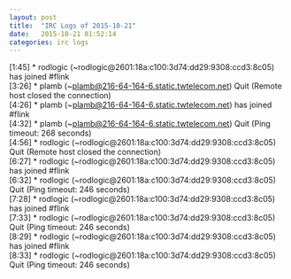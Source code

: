 ```yaml
---
layout: post
title:  "IRC Logs of 2015-10-21"
date:   2015-10-21 01:52:14
categories: irc logs
---
```

<span class="irc-date">[1:45]</span> <span class="irc-green">* rodlogic (~rodlogic@2601:18a:c100:3d74:dd29:9308:ccd3:8c05) has joined #flink</span><br />
<span class="irc-date">[3:26]</span> <span class="irc-navy">* plamb (~plamb@216-64-164-6.static.twtelecom.net) Quit (Remote host closed the connection)</span><br />
<span class="irc-date">[4:26]</span> <span class="irc-green">* plamb (~plamb@216-64-164-6.static.twtelecom.net) has joined #flink</span><br />
<span class="irc-date">[4:32]</span> <span class="irc-navy">* plamb (~plamb@216-64-164-6.static.twtelecom.net) Quit (Ping timeout: 268 seconds)</span><br />
<span class="irc-date">[4:56]</span> <span class="irc-navy">* rodlogic (~rodlogic@2601:18a:c100:3d74:dd29:9308:ccd3:8c05) Quit (Remote host closed the connection)</span><br />
<span class="irc-date">[6:27]</span> <span class="irc-green">* rodlogic (~rodlogic@2601:18a:c100:3d74:dd29:9308:ccd3:8c05) has joined #flink</span><br />
<span class="irc-date">[6:32]</span> <span class="irc-navy">* rodlogic (~rodlogic@2601:18a:c100:3d74:dd29:9308:ccd3:8c05) Quit (Ping timeout: 246 seconds)</span><br />
<span class="irc-date">[7:28]</span> <span class="irc-green">* rodlogic (~rodlogic@2601:18a:c100:3d74:dd29:9308:ccd3:8c05) has joined #flink</span><br />
<span class="irc-date">[7:33]</span> <span class="irc-navy">* rodlogic (~rodlogic@2601:18a:c100:3d74:dd29:9308:ccd3:8c05) Quit (Ping timeout: 246 seconds)</span><br />
<span class="irc-date">[8:29]</span> <span class="irc-green">* rodlogic (~rodlogic@2601:18a:c100:3d74:dd29:9308:ccd3:8c05) has joined #flink</span><br />
<span class="irc-date">[8:33]</span> <span class="irc-navy">* rodlogic (~rodlogic@2601:18a:c100:3d74:dd29:9308:ccd3:8c05) Quit (Ping timeout: 246 seconds)</span><br />
